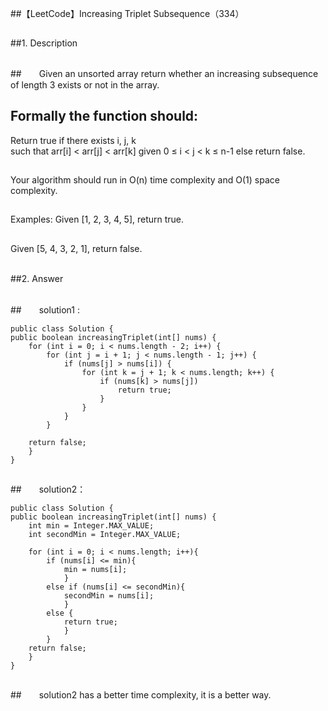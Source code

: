 ##【LeetCode】Increasing Triplet Subsequence（334）

##
##1. Description

##
##　　Given an unsorted array return whether an increasing subsequence of length 3 exists or not in the array.

##
## Formally the function should:Return true if there exists i, j, k  such that arr[i] < arr[j] < arr[k] given 0 ≤ i < j < k ≤ n-1 else return false.

##
##Your algorithm should run in O(n) time complexity and O(1) space complexity.

##
##Examples:Given [1, 2, 3, 4, 5],return true.

##
##Given [5, 4, 3, 2, 1],return false.

##
##

##
##2. Answer　　

##
##　　solution1 :	public class Solution {    public boolean increasingTriplet(int[] nums) {        for (int i = 0; i < nums.length - 2; i++) {            for (int j = i + 1; j < nums.length - 1; j++) {                if (nums[j] > nums[i]) {                    for (int k = j + 1; k < nums.length; k++) {                        if (nums[k] > nums[j])                            return true;                    	}                	}            	}        	}                return false;    	}	}

##
##　　solution2：　　	public class Solution {    public boolean increasingTriplet(int[] nums) {        int min = Integer.MAX_VALUE;        int secondMin = Integer.MAX_VALUE;        for (int i = 0; i < nums.length; i++){            if (nums[i] <= min){                min = nums[i];            	}            else if (nums[i] <= secondMin){                secondMin = nums[i];            	}            else {                return true;            	}        	}        return false;    	}	} 

##
##　　solution2 has a better time complexity, it is a better way.
